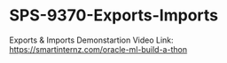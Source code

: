 # SPS-9370-Exports-Imports
Exports &amp; Imports
Demonstartion Video Link: https://smartinternz.com/oracle-ml-build-a-thon
